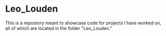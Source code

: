 # Leo_Louden

This is a repostory meant to showcase code for projects I have worked on, all of which are located in the folder "Leo_Louden."
